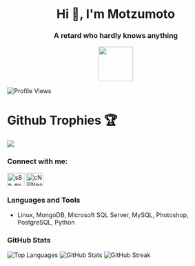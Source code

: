 <h1 align="center">Hi 👋, I'm Motzumoto</h1>
<h3 align="center">A retard who hardly knows anything</h3>

<div  align="center">
    <a href="https://discord.com/users/101118549958877184">
    <img height="80px" src="https://discord.c99.nl/widget/theme-3/101118549958877184.png" />
    </a><br>
</div>

![Profile Views](https://komarev.com/ghpvc/?username=Motzumoto)

<div align=left>
	<h1>Github Trophies 🏆</h1>
	<img src="https://github-profile-trophy.vercel.app/?username=motzumoto&theme=discord&no-frame=true">
</div>

<h3 align="left">Connect with me:</h3>
<p align="left">
<a href="https://instagram.com/s8n_exe" target="blank"><img align="center" src="https://raw.githubusercontent.com/rahuldkjain/github-profile-readme-generator/master/src/images/icons/Social/instagram.svg" alt="s8n_exe" height="30" width="40" /></a>
<a href="https://discord.gg/cNRNeaX" target="blank"><img align="center" src="https://raw.githubusercontent.com/rahuldkjain/github-profile-readme-generator/master/src/images/icons/Social/discord.svg" alt="cNRNeaX" height="30" width="40" /></a>
</p>

### Languages and Tools
- Linux, MongoDB, Microsoft SQL Server, MySQL, Photoshop, PostgreSQL, Python

### GitHub Stats
![Top Languages](https://github-readme-stats.vercel.app/api/top-langs?username=motzumoto&show_icons=true&theme=dark&locale=en&layout=compact)
![GitHub Stats](https://github-readme-stats.vercel.app/api?username=motzumoto&show_icons=true&theme=dark&title_color=ffffff&text_color=009919&locale=en)
![GitHub Streak](https://github-readme-streak-stats.herokuapp.com/?user=motzumoto&theme=dark)

